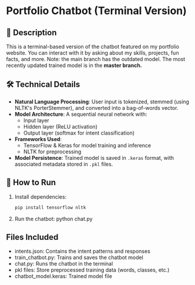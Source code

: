 # Portfolio Chatbot (Terminal Version)

## 💬 Description
This is a terminal-based version of the chatbot featured on my portfolio website. You can interact with it by asking about my skills, projects, fun facts, and more. Note: the main branch has the outdated model. The most recently updated trained model is in the **master branch.**

## 🛠️ Technical Details
- **Natural Language Processing**: User input is tokenized, stemmed (using NLTK's PorterStemmer), and converted into a bag-of-words vector.
- **Model Architecture**: A sequential neural network with:
  - Input layer
  - Hidden layer (ReLU activation)
  - Output layer (softmax for intent classification)
- **Frameworks Used**:
  - TensorFlow & Keras for model training and inference
  - NLTK for preprocessing
- **Model Persistence**: Trained model is saved in `.keras` format, with associated metadata stored in `.pkl` files.

## 🚀 How to Run
1. Install dependencies:
   ```bash
   pip install tensorflow nltk

2. Run the chatbot:
   python chat.py

## Files Included
- intents.json: Contains the intent patterns and responses
- train_chatbot.py: Trains and saves the chatbot model
- chat.py: Runs the chatbot in the terminal
- pkl files: Store preprocessed training data (words, classes, etc.)
- chatbot_model.keras: Trained model file
